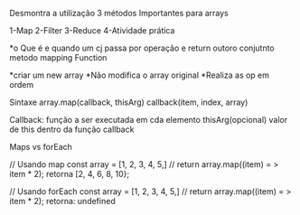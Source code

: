 Desmontra a utilização 3 métodos
Importantes para arrays

1-Map
2-Filter
3-Reduce
4-Atividade prática

*o Que é
e quando um cj passa por operação e return outoro conjutnto
metodo mapping Function

*criar um new array
*Não modifica o array original
*Realiza as op em ordem

Sintaxe
array.map(callback, thisArg)
	callback(item, index, array)

Callback: função a ser executada em cda elemento
thisArg(opcional) valor de this dentro da função callback

Maps vs forEach

// Usando map
const array = [1, 2, 3, 4, 5,] // return 
array.map((item) = > item * 2); retorna [2, 4, 6, 8, 10};

// Usando forEach
const array = [1, 2, 3, 4, 5,] // return 
array.map((item) = > item * 2); retorna: undefined





